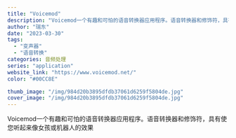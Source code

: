```yaml
---
title: "Voicemod"
description: "Voicemod一个有趣和可怕的语音转换器应用程序。语音转换器和修饰符，具有使您听起来像女孩或机器人的效果 "
author: "瑞东"
date: "2023-03-30"
tags:
  - "变声器"
  - "语音转换"
categories: 音频处理
series: "application"
website_link: "https://www.voicemod.net/"
color: "#00CC8E"

thumb_image: "/img/984d20b3895dfdb37061d6259f5804de.jpg"
cover_image: "/img/984d20b3895dfdb37061d6259f5804de.jpg"
---
```


Voicemod一个有趣和可怕的语音转换器应用程序。语音转换器和修饰符，具有使您听起来像女孩或机器人的效果 